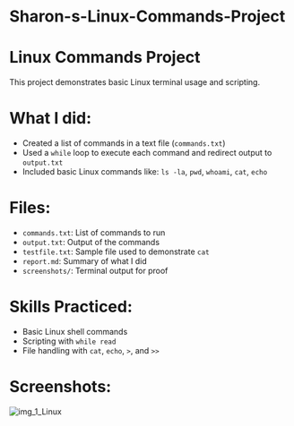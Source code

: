 # Sharon-s-Linux-Commands-Project
# Linux Commands Project  
This project demonstrates basic Linux terminal usage and scripting.

# What I did: 
- Created a list of commands in a text file (`commands.txt`)
- Used a `while` loop to execute each command and redirect output to `output.txt`
- Included basic Linux commands like: `ls -la`, `pwd`, `whoami`, `cat`, `echo`

# Files:
- `commands.txt`: List of commands to run
- `output.txt`: Output of the commands
- `testfile.txt`: Sample file used to demonstrate `cat`
- `report.md`: Summary of what I did
- `screenshots/`: Terminal output for proof

# Skills Practiced:

- Basic Linux shell commands
- Scripting with `while read`
- File handling with `cat`, `echo`, `>`, and `>>`

# Screenshots: 
![img_1_Linux](https://github.com/user-attachments/assets/b727d684-b5a2-44a9-9789-d17f4867c521)

